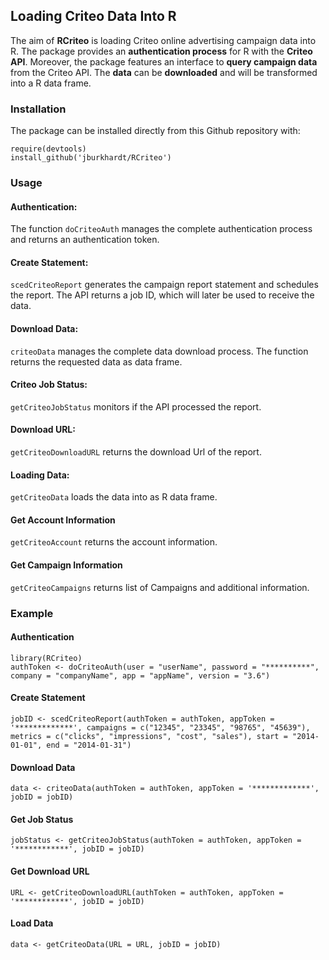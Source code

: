 ## Loading Criteo Data Into R ##

The aim of **RCriteo** is loading Criteo online advertising campaign data into R.
The package provides an **authentication process** for R with the **Criteo API**.
Moreover, the package features an interface to **query campaign data** from the Criteo API.
The **data** can be **downloaded** and will be transformed into a R data frame.

### Installation ###

The package can be installed directly from this Github repository with:

`require(devtools)`  
`install_github('jburkhardt/RCriteo')`

### Usage ###

#### Authentication: ####

The function `doCriteoAuth` manages the complete authentication process and returns an authentication token.

#### Create Statement: ####

`scedCriteoReport` generates the campaign report statement and schedules the report.
The API returns a job ID, which will later be used to receive the data.

#### Download Data: ####

`criteoData` manages the complete data download process. The function returns the requested data as data frame.

#### Criteo Job Status: ####

`getCriteoJobStatus` monitors if the API processed the report.

#### Download URL: ####

`getCriteoDownloadURL` returns the download Url of the report.

#### Loading Data: ####

`getCriteoData` loads the data into as R data frame.

#### Get Account Information ####

`getCriteoAccount` returns the account information.

#### Get Campaign Information ####

`getCriteoCampaigns` returns list of Campaigns and additional information.

### Example ###

#### Authentication ####
`library(RCriteo)`  
`authToken <- doCriteoAuth(user = "userName",
                            password = "**********",
                            company = "companyName",
                            app = "appName",
                            version = "3.6")`

#### Create Statement ####
`jobID <- scedCriteoReport(authToken = authToken,
                      appToken = '*************',
                      campaigns = c("12345", "23345", "98765", "45639"),
                      metrics = c("clicks", "impressions", "cost", "sales"),
                      start = "2014-01-01",
                      end = "2014-01-31")`
#### Download Data ####
`data <- criteoData(authToken = authToken,
                    appToken = '*************',
                    jobID = jobID)`
#### Get Job Status ####
`jobStatus <- getCriteoJobStatus(authToken = authToken,
                            appToken = '************',
                            jobID = jobID)`
                            
#### Get Download URL ####
`URL <- getCriteoDownloadURL(authToken = authToken,
                              appToken = '************',
                              jobID = jobID)`
                              
#### Load Data ####
`data <- getCriteoData(URL = URL,
                        jobID = jobID)`